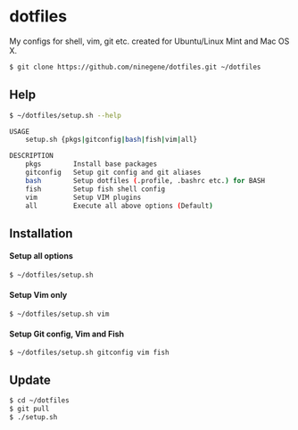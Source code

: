 # dotfiles
My configs for shell, vim, git etc. created for Ubuntu/Linux Mint and Mac OS X.

```bash
$ git clone https://github.com/ninegene/dotfiles.git ~/dotfiles
```

## Help

```bash
$ ~/dotfiles/setup.sh --help

USAGE
    setup.sh {pkgs|gitconfig|bash|fish|vim|all}

DESCRIPTION
    pkgs        Install base packages
    gitconfig   Setup git config and git aliases
    bash        Setup dotfiles (.profile, .bashrc etc.) for BASH
    fish        Setup fish shell config
    vim         Setup VIM plugins
    all         Execute all above options (Default)
```

## Installation

#### Setup all options
```bash
$ ~/dotfiles/setup.sh
```

#### Setup Vim only
```
$ ~/dotfiles/setup.sh vim
```

#### Setup Git config, Vim and Fish
```
$ ~/dotfiles/setup.sh gitconfig vim fish
```

## Update

```bash
$ cd ~/dotfiles
$ git pull
$ ./setup.sh
```
